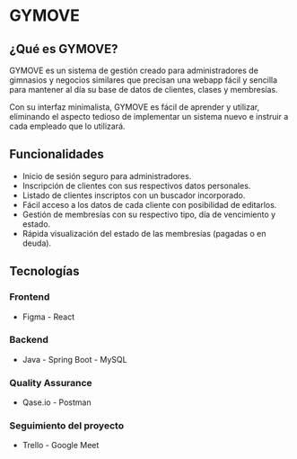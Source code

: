 # GYMOVE
## ¿Qué es GYMOVE?
GYMOVE es un sistema de gestión creado para administradores de gimnasios y negocios similares que precisan una webapp fácil y sencilla para mantener al día su base de datos de clientes, clases y membresías. 

Con su interfaz minimalista, GYMOVE es fácil de aprender y utilizar, eliminando el aspecto tedioso de implementar un sistema nuevo e instruir a cada empleado que lo utilizará.

## Funcionalidades
* Inicio de sesión seguro para administradores.
* Inscripción de clientes con sus respectivos datos personales.
* Listado de clientes inscriptos con un buscador incorporado.
* Fácil acceso a los datos de cada cliente con posibilidad de editarlos.
* Gestión de membresías con su respectivo tipo, día de vencimiento y estado.
* Rápida visualización del estado de las membresías (pagadas o en deuda).

## Tecnologías
### Frontend
* Figma - React
### Backend
* Java - Spring Boot - MySQL
 ### Quality Assurance
 * Qase.io - Postman
### Seguimiento del proyecto
* Trello - Google Meet
